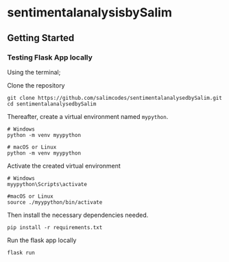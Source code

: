 # sentimentalanalysisbySalim

## Getting Started

### Testing Flask App locally

Using the terminal;

Clone the repository

```
git clone https://github.com/salimcodes/sentimentalanalysedbySalim.git
cd sentimentalanalysedbySalim
```


Thereafter, create a virtual environment named `mypython`.

```
# Windows
python -m venv myypython

# macOS or Linux
python -m venv myypython
```

Activate the created virtual environment
```
# Windows
myypython\Scripts\activate

#macOS or Linux
source ./myypython/bin/activate
```

Then install the necessary dependencies needed.

``` 
pip install -r requirements.txt
```

Run the flask app locally

```
flask run
```

